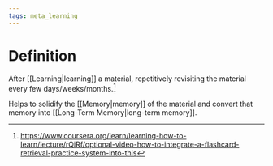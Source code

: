 ```yaml
---
tags: meta_learning
---
```


# Definition

After [[Learning|learning]] a material, repetitively revisiting the material every few days/weeks/months.[^1] 

Helps to solidify the [[Memory|memory]] of the material and convert that memory into [[Long-Term Memory|long-term memory]].

[^1]: https://www.coursera.org/learn/learning-how-to-learn/lecture/rQiRf/optional-video-how-to-integrate-a-flashcard-retrieval-practice-system-into-this